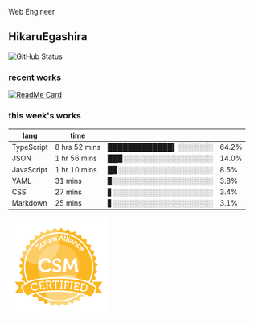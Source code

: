 Web Engineer

## HikaruEgashira

![GitHub Status](https://github-readme-stats.vercel.app/api?username=HikaruEgashira&count_private=true&show_icons=true&theme=nord)
### recent works

[![ReadMe Card](https://github-readme-stats.vercel.app/api/pin/?username=twin-te&repo=twinte-front&theme=nord)](https://github.com/twin-te/twinte-front)

### this week's works

| lang        | time           |                       |        |
| ----------- | -------------- | --------------------- | ------ |
| TypeScript  | 8 hrs 52 mins  | █████████████▍░░░░░░░ |  64.2% |
| JSON        | 1 hr 56 mins   | ██▉░░░░░░░░░░░░░░░░░░ |  14.0% |
| JavaScript  | 1 hr 10 mins   | █▊░░░░░░░░░░░░░░░░░░░ |   8.5% |
| YAML        | 31 mins        | ▊░░░░░░░░░░░░░░░░░░░░ |   3.8% |
| CSS         | 27 mins        | ▋░░░░░░░░░░░░░░░░░░░░ |   3.4% |
| Markdown    | 25 mins        | ▋░░░░░░░░░░░░░░░░░░░░ |   3.1% |

<img src="./image/seal-csm.png" alt="" data-canonical-src="./image/seal-csm.png" width="200" height="200" />
